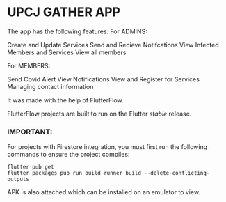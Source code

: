 # UPCJ GATHER APP


The app has the following features:
For ADMINS:

Create and Update Services
Send and Recieve Notifcations
View Infected Members and Services
View all members

For MEMBERS:

Send Covid Alert
View Notifications
View and Register for Services
Managing contact information

It was made with the help of FlutterFlow.

FlutterFlow projects are built to run on the Flutter _stable_ release.

### IMPORTANT:

For projects with Firestore integration, you must first run the following commands to ensure the project compiles:

```
flutter pub get
flutter packages pub run build_runner build --delete-conflicting-outputs
```
APK is also attached which can be installed on an emulator to view.


